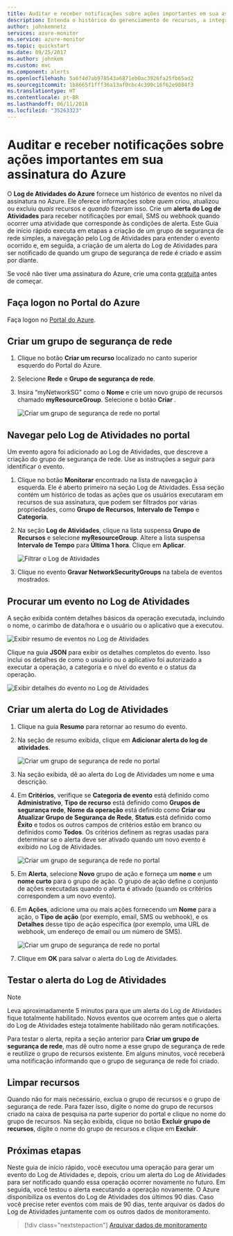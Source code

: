 ```yaml
---
title: Auditar e receber notificações sobre ações importantes em sua assinatura do Azure
description: Entenda o histórico do gerenciamento de recursos, a integridade do serviço e outras atividades de assinatura no Log de Atividades. Depois, use um alerta do Log de Atividades para receber uma notificação por email quando uma operação altamente privilegiada é executada em sua assinatura.
author: johnkemnetz
services: azure-monitor
ms.service: azure-monitor
ms.topic: quickstart
ms.date: 09/25/2017
ms.author: johnkem
ms.custom: mvc
ms.component: alerts
ms.openlocfilehash: 5a6f4d7ab978543a6871eb0ac3926fa25fb65ad2
ms.sourcegitcommit: 1b8665f1fff36a13af0cbc4c399c16f62e9884f3
ms.translationtype: HT
ms.contentlocale: pt-BR
ms.lasthandoff: 06/11/2018
ms.locfileid: "35263323"
---
```

# <a name="audit-and-receive-notifications-about-important-actions-in-your-azure-subscription"></a>Auditar e receber notificações sobre ações importantes em sua assinatura do Azure

O **Log de Atividades do Azure** fornece um histórico de eventos no nível da assinatura no Azure. Ele oferece informações sobre *quem* criou, atualizou ou excluiu *quais* recursos e *quando* fizeram isso. Crie um **alerta do Log de Atividades** para receber notificações por email, SMS ou webhook quando ocorrer uma atividade que corresponde às condições de alerta. Este Guia de início rápido executa em etapas a criação de um grupo de segurança de rede simples, a navegação pelo Log de Atividades para entender o evento ocorrido e, em seguida, a criação de um alerta do Log de Atividades para ser notificado de quando um grupo de segurança de rede é criado e assim por diante.

Se você não tiver uma assinatura do Azure, crie uma conta [gratuita](https://azure.microsoft.com/free/) antes de começar.

## <a name="log-in-to-the-azure-portal"></a>Faça logon no Portal do Azure

Faça logon no [Portal do Azure](https://portal.azure.com/).

## <a name="create-a-network-security-group"></a>Criar um grupo de segurança de rede

1. Clique no botão **Criar um recurso** localizado no canto superior esquerdo do Portal do Azure.

2. Selecione **Rede** e **Grupo de segurança de rede**.

3. Insira “myNetworkSG” como o **Nome** e crie um novo grupo de recursos chamado **myResourceGroup**. Selecione o botão **Criar** .

    ![Criar um grupo de segurança de rede no portal](./media/monitor-quick-audit-notify-action-in-subscription/create-network-security-group.png)

## <a name="browse-the-activity-log-in-the-portal"></a>Navegar pelo Log de Atividades no portal

Um evento agora foi adicionado ao Log de Atividades, que descreve a criação do grupo de segurança de rede. Use as instruções a seguir para identificar o evento.

1. Clique no botão **Monitorar** encontrado na lista de navegação à esquerda. Ele é aberto primeiro na seção Log de Atividades. Essa seção contém um histórico de todas as ações que os usuários executaram em recursos de sua assinatura, que podem ser filtrados por várias propriedades, como **Grupo de Recursos**, **Intervalo de Tempo** e **Categoria**.

2. Na seção **Log de Atividades**, clique na lista suspensa **Grupo de Recursos** e selecione **myResourceGroup**. Altere a lista suspensa **Intervalo de Tempo** para **Última 1 hora**. Clique em **Aplicar**.

    ![Filtrar o Log de Atividades](./media/monitor-quick-audit-notify-action-in-subscription/browse-activity-log.png)

3. Clique no evento **Gravar NetworkSecurityGroups** na tabela de eventos mostrados.

## <a name="browse-an-event-in-the-activity-log"></a>Procurar um evento no Log de Atividades

A seção exibida contém detalhes básicos da operação executada, incluindo o nome, o carimbo de data/hora e o usuário ou o aplicativo que a executou.

![Exibir resumo de eventos no Log de Atividades](./media/monitor-quick-audit-notify-action-in-subscription/activity-log-summary.png)

Clique na guia **JSON** para exibir os detalhes completos do evento. Isso inclui os detalhes de como o usuário ou o aplicativo foi autorizado a executar a operação, a categoria e o nível do evento e o status da operação.

![Exibir detalhes do evento no Log de Atividades](./media/monitor-quick-audit-notify-action-in-subscription/activity-log-json.png)

## <a name="create-an-activity-log-alert"></a>Criar um alerta do Log de Atividades

1. Clique na guia **Resumo** para retornar ao resumo do evento.

2. Na seção de resumo exibida, clique em **Adicionar alerta do log de atividades**.

    ![Criar um grupo de segurança de rede no portal](./media/monitor-quick-audit-notify-action-in-subscription/activity-log-summary.png)

3. Na seção exibida, dê ao alerta do Log de Atividades um nome e uma descrição.

4. Em **Critérios**, verifique se **Categoria de evento** está definido como **Administrativo**, **Tipo de recurso** está definido como **Grupos de segurança rede**, **Nome da operação** está definido como **Criar ou Atualizar Grupo de Segurança de Rede**, **Status** está definido como **Êxito** e todos os outros campos de critérios estão em branco ou definidos como **Todos**. Os critérios definem as regras usadas para determinar se o alerta deve ser ativado quando um novo evento é exibido no Log de Atividades.

    ![Criar um grupo de segurança de rede no portal](./media/monitor-quick-audit-notify-action-in-subscription/activity-log-alert-criteria.png)

5. Em **Alerta**, selecione **Novo** grupo de ação e forneça um **nome** e um **nome curto** para o grupo de ação. O grupo de ação define o conjunto de ações executadas quando o alerta é ativado (quando os critérios correspondem a um novo evento).

6. Em **Ações**, adicione uma ou mais ações fornecendo um **Nome** para a ação, o **Tipo de ação** (por exemplo, email, SMS ou webhook), e os **Detalhes** desse tipo de ação específica (por exemplo, uma URL de webhook, um endereço de email ou um número de SMS).

    ![Criar um grupo de segurança de rede no portal](./media/monitor-quick-audit-notify-action-in-subscription/activity-log-alert-actions.png)

7. Clique em **OK** para salvar o alerta do Log de Atividades.

## <a name="test-the-activity-log-alert"></a>Testar o alerta do Log de Atividades

> [!NOTE]
> Leva aproximadamente 5 minutos para que um alerta do Log de Atividades fique totalmente habilitado. Novos eventos que ocorrem antes que o alerta do Log de Atividades esteja totalmente habilitado não geram notificações.
>
>

Para testar o alerta, repita a seção anterior para **Criar um grupo de segurança de rede**, mas dê outro nome a esse grupo de segurança de rede e reutilize o grupo de recursos existente. Em alguns minutos, você receberá uma notificação informando que o grupo de segurança de rede foi criado.

## <a name="clean-up-resources"></a>Limpar recursos

Quando não for mais necessário, exclua o grupo de recursos e o grupo de segurança de rede. Para fazer isso, digite o nome do grupo de recursos criado na caixa de pesquisa na parte superior do portal e clique no nome do grupo de recursos. Na seção exibida, clique no botão **Excluir grupo de recursos**, digite o nome do grupo de recursos e clique em **Excluir**.

## <a name="next-steps"></a>Próximas etapas

Neste guia de início rápido, você executou uma operação para gerar um evento do Log de Atividades e, depois, criou um alerta do Log de Atividades para ser notificado quando essa operação ocorrer novamente no futuro. Em seguida, você testou o alerta executando a operação novamente. O Azure disponibiliza os eventos do Log de Atividades dos últimos 90 dias. Caso você precise reter eventos com mais de 90 dias, tente arquivar os dados do Log de Atividades juntamente com os outros dados de monitoramento.

> [!div class="nextstepaction"]
> [Arquivar dados de monitoramento](./monitor-tutorial-archive-monitoring-data.md)
